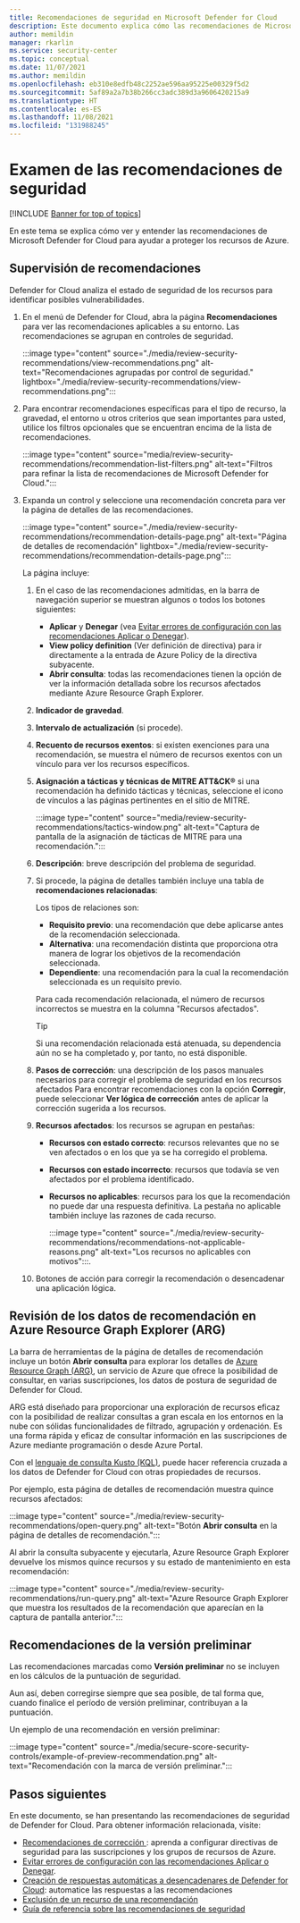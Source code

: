 ```yaml
---
title: Recomendaciones de seguridad en Microsoft Defender for Cloud
description: Este documento explica cómo las recomendaciones de Microsoft Defender for Cloud ayudan a proteger los recursos de Azure y a cumplir con las directivas de seguridad.
author: memildin
manager: rkarlin
ms.service: security-center
ms.topic: conceptual
ms.date: 11/07/2021
ms.author: memildin
ms.openlocfilehash: eb310e8edfb48c2252ae596aa95225e00329f5d2
ms.sourcegitcommit: 5af89a2a7b38b266cc3adc389d3a9606420215a9
ms.translationtype: HT
ms.contentlocale: es-ES
ms.lasthandoff: 11/08/2021
ms.locfileid: "131988245"
---
```

# <a name="review-your-security-recommendations"></a>Examen de las recomendaciones de seguridad

[!INCLUDE [Banner for top of topics](./includes/banner.md)]

En este tema se explica cómo ver y entender las recomendaciones de Microsoft Defender for Cloud para ayudar a proteger los recursos de Azure.

## <a name="monitor-recommendations"></a>Supervisión de recomendaciones<a name="monitor-recommendations"></a>

Defender for Cloud analiza el estado de seguridad de los recursos para identificar posibles vulnerabilidades. 

1. En el menú de Defender for Cloud, abra la página **Recomendaciones** para ver las recomendaciones aplicables a su entorno. Las recomendaciones se agrupan en controles de seguridad.

    :::image type="content" source="./media/review-security-recommendations/view-recommendations.png" alt-text="Recomendaciones agrupadas por control de seguridad." lightbox="./media/review-security-recommendations/view-recommendations.png":::

1. Para encontrar recomendaciones específicas para el tipo de recurso, la gravedad, el entorno u otros criterios que sean importantes para usted, utilice los filtros opcionales que se encuentran encima de la lista de recomendaciones.

    :::image type="content" source="media/review-security-recommendations/recommendation-list-filters.png" alt-text="Filtros para refinar la lista de recomendaciones de Microsoft Defender for Cloud.":::

1. Expanda un control y seleccione una recomendación concreta para ver la página de detalles de las recomendaciones.

    :::image type="content" source="./media/review-security-recommendations/recommendation-details-page.png" alt-text="Página de detalles de recomendación" lightbox="./media/review-security-recommendations/recommendation-details-page.png":::

    La página incluye:

    1. En el caso de las recomendaciones admitidas, en la barra de navegación superior se muestran algunos o todos los botones siguientes:
        - **Aplicar** y **Denegar** (vea [Evitar errores de configuración con las recomendaciones Aplicar o Denegar](prevent-misconfigurations.md)).
        - **View policy definition** (Ver definición de directiva) para ir directamente a la entrada de Azure Policy de la directiva subyacente.
        - **Abrir consulta**: todas las recomendaciones tienen la opción de ver la información detallada sobre los recursos afectados mediante Azure Resource Graph Explorer.
    1. **Indicador de gravedad**.
    1. **Intervalo de actualización** (si procede).
    1. **Recuento de recursos exentos**: si existen exenciones para una recomendación, se muestra el número de recursos exentos con un vínculo para ver los recursos específicos.
    1. **Asignación a tácticas y técnicas de MITRE ATT&CK®** si una recomendación ha definido tácticas y técnicas, seleccione el icono de vínculos a las páginas pertinentes en el sitio de MITRE. 

        :::image type="content" source="media/review-security-recommendations/tactics-window.png" alt-text="Captura de pantalla de la asignación de tácticas de MITRE para una recomendación.":::

    1. **Descripción**: breve descripción del problema de seguridad.
    1. Si procede, la página de detalles también incluye una tabla de **recomendaciones relacionadas**:

        Los tipos de relaciones son:

        - **Requisito previo**: una recomendación que debe aplicarse antes de la recomendación seleccionada.
        - **Alternativa**: una recomendación distinta que proporciona otra manera de lograr los objetivos de la recomendación seleccionada.
        - **Dependiente**: una recomendación para la cual la recomendación seleccionada es un requisito previo.

        Para cada recomendación relacionada, el número de recursos incorrectos se muestra en la columna "Recursos afectados".

        > [!TIP]
        > Si una recomendación relacionada está atenuada, su dependencia aún no se ha completado y, por tanto, no está disponible.

    1. **Pasos de corrección**: una descripción de los pasos manuales necesarios para corregir el problema de seguridad en los recursos afectados Para encontrar recomendaciones con la opción **Corregir**, puede seleccionar **Ver lógica de corrección** antes de aplicar la corrección sugerida a los recursos.

    1. **Recursos afectados**: los recursos se agrupan en pestañas:
        - **Recursos con estado correcto**: recursos relevantes que no se ven afectados o en los que ya se ha corregido el problema.
        - **Recursos con estado incorrecto**: recursos que todavía se ven afectados por el problema identificado.
        - **Recursos no aplicables**: recursos para los que la recomendación no puede dar una respuesta definitiva. La pestaña no aplicable también incluye las razones de cada recurso. 

            :::image type="content" source="./media/review-security-recommendations/recommendations-not-applicable-reasons.png" alt-text="Los recursos no aplicables con motivos":::.
    1. Botones de acción para corregir la recomendación o desencadenar una aplicación lógica.

## <a name="review-recommendation-data-in-azure-resource-graph-explorer-arg"></a>Revisión de los datos de recomendación en Azure Resource Graph Explorer (ARG)

La barra de herramientas de la página de detalles de recomendación incluye un botón **Abrir consulta** para explorar los detalles de [Azure Resource Graph (ARG)](../governance/resource-graph/index.yml), un servicio de Azure que ofrece la posibilidad de consultar, en varias suscripciones, los datos de postura de seguridad de Defender for Cloud.

ARG está diseñado para proporcionar una exploración de recursos eficaz con la posibilidad de realizar consultas a gran escala en los entornos en la nube con sólidas funcionalidades de filtrado, agrupación y ordenación. Es una forma rápida y eficaz de consultar información en las suscripciones de Azure mediante programación o desde Azure Portal.

Con el [lenguaje de consulta Kusto (KQL)](/azure/data-explorer/kusto/query/), puede hacer referencia cruzada a los datos de Defender for Cloud con otras propiedades de recursos.

Por ejemplo, esta página de detalles de recomendación muestra quince recursos afectados:

:::image type="content" source="./media/review-security-recommendations/open-query.png" alt-text="Botón **Abrir consulta** en la página de detalles de recomendación.":::

Al abrir la consulta subyacente y ejecutarla, Azure Resource Graph Explorer devuelve los mismos quince recursos y su estado de mantenimiento en esta recomendación: 

:::image type="content" source="./media/review-security-recommendations/run-query.png" alt-text="Azure Resource Graph Explorer que muestra los resultados de la recomendación que aparecían en la captura de pantalla anterior.":::

## <a name="preview-recommendations"></a>Recomendaciones de la versión preliminar

Las recomendaciones marcadas como **Versión preliminar** no se incluyen en los cálculos de la puntuación de seguridad.

Aun así, deben corregirse siempre que sea posible, de tal forma que, cuando finalice el período de versión preliminar, contribuyan a la puntuación.

Un ejemplo de una recomendación en versión preliminar:

:::image type="content" source="./media/secure-score-security-controls/example-of-preview-recommendation.png" alt-text="Recomendación con la marca de versión preliminar.":::
 
## <a name="next-steps"></a>Pasos siguientes

En este documento, se han presentando las recomendaciones de seguridad de Defender for Cloud. Para obtener información relacionada, visite:

- [Recomendaciones de corrección ](implement-security-recommendations.md): aprenda a configurar directivas de seguridad para las suscripciones y los grupos de recursos de Azure.
- [Evitar errores de configuración con las recomendaciones Aplicar o Denegar](prevent-misconfigurations.md).
- [Creación de respuestas automáticas a desencadenares de Defender for Cloud](workflow-automation.md): automatice las respuestas a las recomendaciones
- [Exclusión de un recurso de una recomendación](exempt-resource.md)
- [Guía de referencia sobre las recomendaciones de seguridad](recommendations-reference.md)
